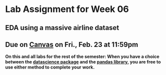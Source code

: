 # Lab Assignment for Week 06
## EDA using a massive airline dataset
## Due on [Canvas](https://psu.instructure.com/courses/2306358/assignments/15965265) on Fri., Feb. 23 at 11:59pm

**On this and all labs for the rest of the semester: When you have a choice between the [datascience package](https://www.data8.org/datascience/) and the [pandas library](https://pandas.pydata.org/docs/), you are free to use either method to complete your work.**

